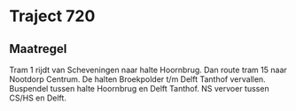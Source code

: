 # Traject 720 
## Maatregel
Tram 1 rijdt van Scheveningen naar halte Hoornbrug. Dan route tram 15 naar Nootdorp Centrum.
De halten Broekpolder t/m Delft Tanthof vervallen.
Buspendel tussen halte Hoornbrug en Delft Tanthof.
NS vervoer tussen CS/HS en Delft.
